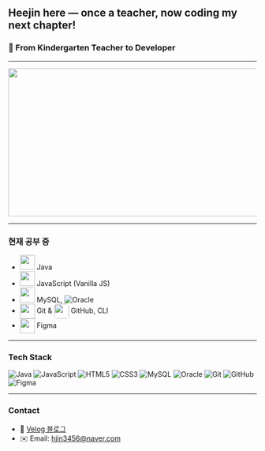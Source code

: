 ## Heejin here — once a teacher, now coding my next chapter!


### 🌱 From Kindergarten Teacher to Developer  
---

<a href="https://www.gitanimals.org/en_US?utm_medium=image&utm_source=heeezni&utm_content=farm">
<img
  src="https://render.gitanimals.org/farms/heeezni"
  width="600"
  height="300"
/>
</a>

---

### 현재 공부 중
- <img src="https://cdn.jsdelivr.net/gh/devicons/devicon/icons/java/java-original.svg" width="30"/> Java <br>
- <img src="https://cdn.jsdelivr.net/gh/devicons/devicon/icons/javascript/javascript-original.svg" width="30"/> JavaScript (Vanilla JS) <br>
- <img src="https://cdn.jsdelivr.net/gh/devicons/devicon/icons/mysql/mysql-original.svg" width="30"/> MySQL, ![Oracle](https://img.shields.io/badge/Oracle-F80000?style=flat-square&logo=oracle&logoColor=white) <br>
- <img src="https://cdn.jsdelivr.net/gh/devicons/devicon/icons/git/git-original.svg" width="30" style="vertical-align: middle;"/> Git & 
  <img src="https://cdn.jsdelivr.net/gh/devicons/devicon/icons/github/github-original-wordmark.svg" width="30" style="background-color:white; border-radius:5px; vertical-align: middle;"/> GitHub, CLI <br>
- <img src="https://cdn.jsdelivr.net/gh/devicons/devicon/icons/figma/figma-original.svg" width="30" style="vertical-align: middle;"/> Figma
---

### Tech Stack

![Java](https://img.shields.io/badge/Java-007396?style=for-the-badge&logo=java&logoColor=white)
![JavaScript](https://img.shields.io/badge/JavaScript-F7DF1E?style=for-the-badge&logo=javascript&logoColor=black)
![HTML5](https://img.shields.io/badge/HTML5-E34F26?style=for-the-badge&logo=html5&logoColor=white)
![CSS3](https://img.shields.io/badge/CSS3-1572B6?style=for-the-badge&logo=css3&logoColor=white)
![MySQL](https://img.shields.io/badge/MySQL-4479A1?style=for-the-badge&logo=mysql&logoColor=white)
![Oracle](https://img.shields.io/badge/Oracle-F80000?style=for-the-badge&logo=oracle&logoColor=white)
![Git](https://img.shields.io/badge/Git-F05032?style=for-the-badge&logo=git&logoColor=white)
![GitHub](https://img.shields.io/badge/GitHub-181717?style=for-the-badge&logo=github&logoColor=white)
![Figma](https://img.shields.io/badge/Figma-F24E1E?style=for-the-badge&logo=figma&logoColor=white)

---

### Contact
- 📒 [Velog 블로그](https://velog.io/@hjin3456)
- ✉️ Email: hjin3456@naver.com


